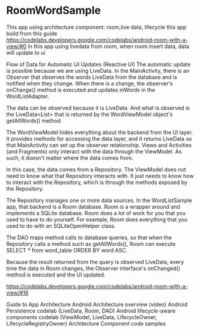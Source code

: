 # RoomWordSample
This app using architecture component: room,live data, lifecycle
this app build from this guide
https://codelabs.developers.google.com/codelabs/android-room-with-a-view/#0
In this app using livedata from room, when room insert data, data will update to ui

Flow of Data for Automatic UI Updates (Reactive UI)
The automatic update is possible because we are using LiveData. In the MainActivity, there is an Observer that observes the words LiveData from the database and is notified when they change. When there is a change, the observer's onChange() method is executed and updates mWords in the WordListAdapter.

The data can be observed because it is LiveData. And what is observed is the LiveData<List<Word>> that is returned by the WordViewModel object's getAllWords() method.

The WordViewModel hides everything about the backend from the UI layer. It provides methods for accessing the data layer, and it returns LiveData so that MainActivity can set up the observer relationship. Views and Activities (and Fragments) only interact with the data through the ViewModel. As such, it doesn't matter where the data comes from.

In this case, the data comes from a Repository. The ViewModel does not need to know what that Repository interacts with. It just needs to know how to interact with the Repository, which is through the methods exposed by the Repository.

The Repository manages one or more data sources. In the WordListSample app, that backend is a Room database. Room is a wrapper around and implements a SQLite database. Room does a lot of work for you that you used to have to do yourself. For example, Room does everything that you used to do with an SQLiteOpenHelper class.

The DAO maps method calls to database queries, so that when the Repository calls a method such as getAllWords(), Room can execute SELECT * from word_table ORDER BY word ASC.

Because the result returned from the query is observed LiveData, every time the data in Room changes, the Observer interface's onChanged() method is executed and the UI updated.

https://codelabs.developers.google.com/codelabs/android-room-with-a-view/#16

Guide to App Architecture
Android Architecture overview (video)
Android Persistence codelab (LiveData, Room, DAO)
Android lifecycle-aware components codelab (ViewModel, LiveData, LifecycleOwner, LifecycleRegistryOwner)
Architecture Component code samples
